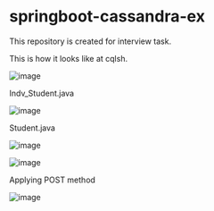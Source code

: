 # springboot-cassandra-ex

This repository is created for interview task.

This is how it looks like at cqlsh.

![image](https://user-images.githubusercontent.com/29722241/177412982-ea6cd174-256d-4205-a5a4-76551ddf12fe.png)

Indv_Student.java

![image](https://user-images.githubusercontent.com/29722241/177511257-07230e24-a0dd-4402-a774-45b9f49a9b29.png)

Student.java

![image](https://user-images.githubusercontent.com/29722241/177511597-8e44161e-1fb0-4f29-8da9-3f92d69d45fb.png)



![image](https://user-images.githubusercontent.com/29722241/177511929-d1287134-462b-4e27-804c-4d59498bdae7.png)


Applying POST method

![image](https://user-images.githubusercontent.com/29722241/177421082-65065538-f430-435b-9bc5-d036f4586a2e.png)


